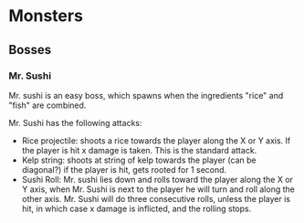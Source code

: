 # Monsters
## Bosses
### Mr. Sushi
Mr. sushi is an easy boss, which spawns when the ingredients "rice" and "fish" are combined.

Mr. Sushi has the following attacks:
- Rice projectile: shoots a rice towards the player along the X or Y axis. If the player is hit x damage is taken. This is the standard attack.
- Kelp string: shoots at string of kelp towards the player (can be diagonal?) if the player is hit, gets rooted for 1 second.
- Sushi Roll: Mr. sushi lies down and rolls toward the player along the X or Y axis, when Mr. Sushi is next to the player he will turn and roll along the other axis. Mr. Sushi will do three consecutive rolls, unless the player is hit, in which case x damage is inflicted, and the rolling stops.
